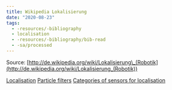 ```yaml
---
title: Wikipedia Lokalisierung
date: "2020-08-23"
tags:
  - -resources/-bibliography
  - localisation
  - -resources/-bibliography/bib-read
  - -sa/processed
---
```


Source: [http://de.wikipedia.org/wiki/Lokalisierung\_(Robotik](http://de.wikipedia.org/wiki/Lokalisierung_(Robotik))

[Localisation](localisation.md)
[Particle filters](particle-filters.md)
[Categories of sensors for localisation](categories-of-sensors-for-localisation.md)

